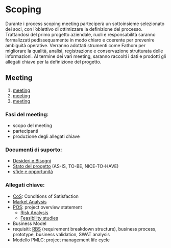 # Scoping

Durante i process scoping meeting parteciperà un sottoinsieme selezionato dei soci, con
l’obiettivo di ottimizzare la definizione del processo.
Trattandosi del primo progetto aziendale, ruoli e responsabilità saranno formalizzati
pedissequamente in modo chiaro e coerente per prevenire ambiguità operative.
Verranno adottati strumenti come Fathom per migliorare la qualità, analisi, registrazione e
conservazione strutturata delle informazioni.
Al termine dei vari meeting, saranno raccolti i dati e prodotti gli allegati chiave per la
definizione del progetto.

## Meeting

1. [meeting](scoping/1-meeting.md)
2. [meeting](scoping/2-meeting.md)
3. [meeting](scoping/3-meeting.md)

### Fasi del meeting:

- scopo del meeting
- partecipanti
- produzione degli allegati chiave

### Documenti di suporto:

- [Desideri e Bisogni](scoping/1-meeting.md)
- [Stato del progetto](scoping/1-meeting.md) (AS-IS, TO-BE, NICE-TO-HAVE)
- [sfide e opportunità](scoping/1-meeting.md)

### Allegati chiave:

- [CoS](scoping/1-meeting.md): Conditions of Satisfaction
- [Market Analysis](scoping/Market-Analysis.md)
- [POS](scoping/POS.md): project overview statement
    - [Risk Analysis](scoping/Risk-Analysis.md)
    - [Feasibility studies](scoping/Feasibility-studies.md)
- Business Model
- requisiti: [RBS](scoping/RBS.md) (requirement breakdown structure), business process, prototype, business validation,
  SWAT analysis
- Modello PMLC: project management life cycle

